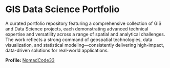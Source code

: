 # GIS Data Science Portfolio
A curated portfolio repository featuring a comprehensive collection of GIS and Data Science projects, each demonstrating advanced technical expertise and versatility across a range of spatial and analytical challenges. The work reflects a strong command of geospatial technologies, data visualization, and statistical modeling—consistently delivering high-impact, data-driven solutions for real-world applications.

**Profile:** [NomadCode33](https://github.com/NomadCode33)
